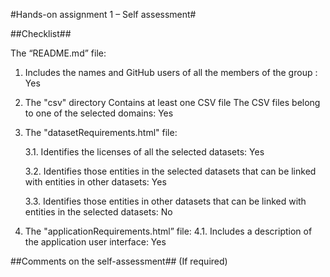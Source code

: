#Hands-on assignment 1 – Self assessment#

##Checklist##

The “README.md” file:

 1. Includes the names and GitHub users of all the members of the group : Yes
 
 2. The "csv" directory Contains at least one CSV file The CSV files belong to one of the selected domains: Yes

 3. The "datasetRequirements.html" file:
  
    3.1. Identifies the licenses of all the selected datasets: Yes

    3.2. Identifies those entities in the selected datasets that can be linked with entities in other datasets: Yes

    3.3. Identifies those entities in other datasets that can be linked with entities in the selected datasets: No

  4. The "applicationRequirements.html” file:
    4.1. Includes a description of the application user interface: Yes
 
 
 ##Comments on the self-assessment## (If required)

